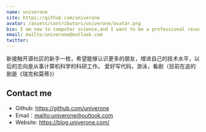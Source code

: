 ```yaml
---
name: univerone
site: https://github.com/univerone
avatar: /assets/contributors/univerone/avatar.png
bio: I am new to computer science,and I want to be a professional researcher.
email: mailto:univerone@outlook.com
twitter: 
---
```


新接触开源社区的新手一枚，希望能够认识更多的朋友，增进自己的技术水平，以后的志向是从事计算机科学的科研工作。
爱好写代码，游泳，看剧（目前在追的剧是《瑞克和莫蒂》）

## Contact me

- Github: <https://github.com/univerone>
- Email：<mailto:univerone@outlook.com>
- Website: <https://blog.univerone.com/>

